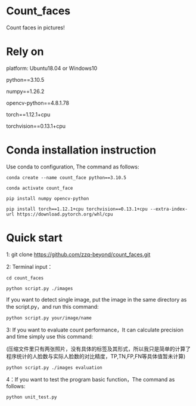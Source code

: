 # Count_faces
Count faces in pictures!

# Rely on
platform: Ubuntu18.04 or Windows10

python==3.10.5

numpy==1.26.2

opencv-python==4.8.1.78

torch==1.12.1+cpu

torchvision==0.13.1+cpu
# Conda installation instruction
Use conda to configuration, The command as follows:

    conda create --name count_face python==3.10.5

    conda activate count_face

    pip install numpy opencv-python

    pip install torch==1.12.1+cpu torchvision==0.13.1+cpu --extra-index-url https://download.pytorch.org/whl/cpu
# Quick start
1: git clone https://github.com/zzq-beyond/count_faces.git

2: Terminal input：

    cd count_faces
    
    python script.py ./images

If you want to detect single image, put the image in the same directory as the script.py，and run this command:

    python script.py your/image/name

3: If you want to evaluate count performance，It can calculate precision and time simply use this command:

(压缩文件里只有两张照片，没有具体的标签及其形式，所以我只是简单的计算了程序统计的人脸数与实际人脸数的对比精度，TP,TN,FP,FN等具体值暂未计算)

    python script.py ./images evaluation

4：If you want to test the program basic function，The command as follows:

    python unit_test.py


